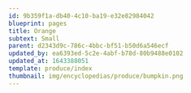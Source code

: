 ```yaml
---
id: 9b359f1a-db40-4c10-ba19-e32e82984042
blueprint: pages
title: Orange
subtext: Small
parent: d2343d9c-786c-4bbc-bf51-b50d6a546ecf
updated_by: ea6393ed-5c2e-4abf-b78d-80b9488e0102
updated_at: 1643388051
template: produce/index
thumbnail: img/encyclopedias/produce/bumpkin.png
---
```


